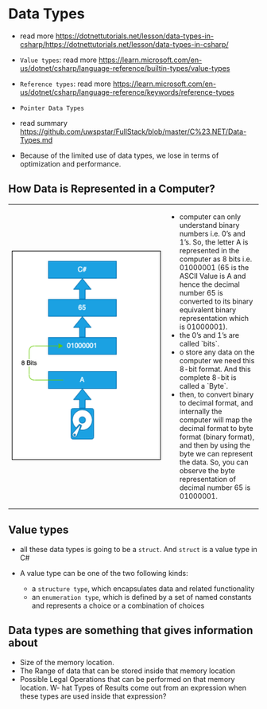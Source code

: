 # Data Types

- read more <https://dotnettutorials.net/lesson/data-types-in-csharp/https://dotnettutorials.net/lesson/data-types-in-csharp/>

- `Value types`: read more <https://learn.microsoft.com/en-us/dotnet/csharp/language-reference/builtin-types/value-types>

- `Reference types`: read more <https://learn.microsoft.com/en-us/dotnet/csharp/language-reference/keywords/reference-types>

- `Pointer Data Types`

- read summary <https://github.com/uwspstar/FullStack/blob/master/C%23.NET/Data-Types.md>

- Because of the limited use of data types, we lose in terms of optimization and performance.

## How Data is Represented in a Computer?

<table>
  <tr>
    <td width="300">
      <img src ="https://github.com/uwspstar/FullStack/blob/master/Img/101_Data_is_Represented.png" alt="Data_is_Represented" width="100%"/>
    </td>
    <td top>
      <ul>
        <li>computer can only understand binary numbers i.e. 0’s and 1’s. So, the letter A is represented in the computer as 8 bits i.e. 01000001 (65 is the ASCII Value is A and hence the decimal number 65 is converted to its binary equivalent binary representation which is 01000001).</li>
        <li>the 0’s and 1’s are called `bits`.</li>
        <li>o store any data on the computer we need this 8-bit format. And this complete 8-bit is called a `Byte`.</li>
        <li>then, to convert binary to decimal format, and internally the computer will map the decimal format to byte format (binary format), and then by using the byte we can represent the data. So, you can observe the byte representation of decimal number 65 is 01000001.</li>
      </ul>
    </td>
  </tr>
</table>

## Value types

- all these data types is going to be a `struct`. And `struct` is a value type in C#

- A value type can be one of the two following kinds:
  - a `structure type`, which encapsulates data and related functionality
  - an `enumeration type`, which is defined by a set of named constants and represents a choice or a combination of choices

## Data types are something that gives information about

- Size of the memory location.
- The Range of data that can be stored inside that memory location
- Possible Legal Operations that can be performed on that memory location.
W- hat Types of Results come out from an expression when these types are used inside that expression?

